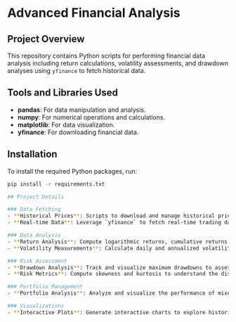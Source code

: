 # Advanced Financial Analysis

## Project Overview
This repository contains Python scripts for performing financial data analysis including return calculations, volatility assessments, and drawdown analyses using `yfinance` to fetch historical data.

## Tools and Libraries Used
- **pandas**: For data manipulation and analysis.
- **numpy**: For numerical operations and calculations.
- **matplotlib**: For data visualization.
- **yfinance**: For downloading financial data.

## Installation
To install the required Python packages, run:
```bash
pip install -r requirements.txt

## Project Details

### Data Fetching
- **Historical Prices**: Scripts to download and manage historical price data for various financial instruments.
- **Real-time Data**: Leverage `yfinance` to fetch real-time trading data.

### Data Analysis
- **Return Analysis**: Compute logarithmic returns, cumulative returns, and visualize their trends.
- **Volatility Measurements**: Calculate daily and annualized volatility.

### Risk Assessment
- **Drawdown Analysis**: Track and visualize maximum drawdowns to assess potential risks.
- **Risk Metrics**: Compute skewness and kurtosis to understand the distribution characteristics of returns.

### Portfolio Management
- **Portfolio Analysis**: Analyze and visualize the performance of mixed asset portfolios (e.g., 60-40 stock-bond).

### Visualizations
- **Interactive Plots**: Generate interactive charts to explore historical trends and volatility.
